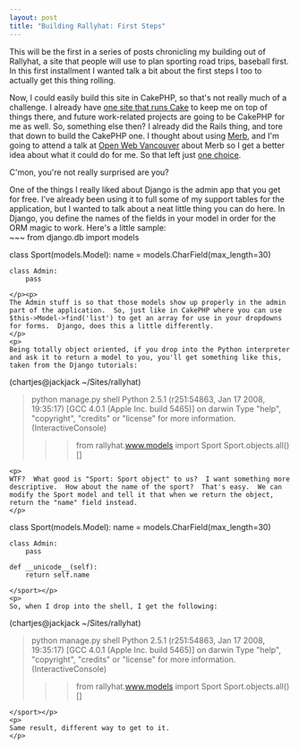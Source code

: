 ```yaml
--- 
layout: post
title: "Building Rallyhat: First Steps"
---
```

<p>This will be the first in a series of posts chronicling my building out of Rallyhat, a site that people will use to plan sporting road trips, baseball first.  In this first installment I wanted talk a bit about the first steps I too to actually get this thing rolling.</p>
<p>
Now, I could easily build this site in CakePHP, so that's not really much of a challenge.  I already have <a href="http://www.ibl.org">one site that runs Cake</a> to keep me on top of things there, and future work-related projects are going to be CakePHP for me as well.  So, something else then?  I already did the Rails thing, and tore that down to build the CakePHP one.  I thought about using <a href="http://merbivore.com/">Merb</a>, and I'm going to attend a talk at <a href="http://openwebvancouver.ca">Open Web Vancouver</a> about Merb so I get a better idea about what it could do for me.  So that left just <a href="http://www.djangoproject.com">one choice</a>.
</p>
<p>
C'mon, you're not really surprised are you?
</p>
<p>
One of the things I really liked about Django is the admin app that you get for free.  I've already been using it to full some of my support tables for the application, but I wanted to talk about a neat little thing you can do here.  In Django, you define the names of the fields in your model in order for the ORM magic to work.  Here's a little sample:<br />
~~~
from django.db import models

class Sport(models.Model):
	name = models.CharField(max_length=30)
	
	class Admin:
		pass

~~~
</p><p>
The Admin stuff is so that those models show up properly in the admin part of the application.  So, just like in CakePHP where you can use $this->Model->find('list') to get an array for use in your dropdowns for forms.  Django, does this a little differently.
</p>
<p>
Being totally object oriented, if you drop into the Python interpreter and ask it to return a model to you, you'll get something like this, taken from the Django tutorials:
~~~
(chartjes@jackjack ~/Sites/rallyhat)
>python manage.py shell
Python 2.5.1 (r251:54863, Jan 17 2008, 19:35:17) 
[GCC 4.0.1 (Apple Inc. build 5465)] on darwin
Type "help", "copyright", "credits" or "license" for more information.
(InteractiveConsole)
>>> from rallyhat.www.models import Sport
>>> Sport.objects.all()
[<sport : Sport object>]
>>> 
~~~
<p>
WTF?  What good is "Sport: Sport object" to us?  I want something more descriptive.  How about the name of the sport?  That's easy.  We can modify the Sport model and tell it that when we return the object, return the "name" field instead.
</p>
~~~
class Sport(models.Model):
	name = models.CharField(max_length=30)
	
	class Admin:
		pass
	
	def __unicode__(self):
		return self.name
~~~
</sport></p>
<p>
So, when I drop into the shell, I get the following:
~~~
(chartjes@jackjack ~/Sites/rallyhat)
>python manage.py shell
Python 2.5.1 (r251:54863, Jan 17 2008, 19:35:17) 
[GCC 4.0.1 (Apple Inc. build 5465)] on darwin
Type "help", "copyright", "credits" or "license" for more information.
(InteractiveConsole)
>>> from rallyhat.www.models import Sport
>>> Sport.objects.all()
[<sport : MLB>]
>>> 
~~~
</sport></p>
<p>
Same result, different way to get to it.  		
</p>
